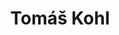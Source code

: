 ---
title: Tomáš Kohl
color: red
order: 1
link: https://tomaskohl.com/
img_1x: browser_tomas@1x.jpg
img_2x: browser_tomas@2x.jpg
role: Design, Development
description: Tomáš hired me to create a website for his consultancy business. He needed a website that would position him as a confident and reliable expert. I designed a simple, clean 3-column-grid website with strong, bold typography and splashes of red to highlight calls to action.
---